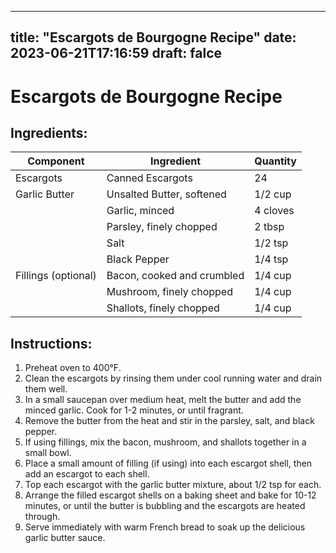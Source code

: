 
---
title: "Escargots de Bourgogne Recipe"
date: 2023-06-21T17:16:59
draft: falce
---

# Escargots de Bourgogne Recipe

## Ingredients:

| Component              | Ingredient                                    | Quantity |
|------------------------|-----------------------------------------|--------|
| Escargots | Canned Escargots  | 24 |
| Garlic Butter | Unsalted Butter, softened | 1/2 cup |
| | Garlic, minced | 4 cloves |
| | Parsley, finely chopped | 2 tbsp |
| | Salt | 1/2 tsp |
| | Black Pepper | 1/4 tsp |
| Fillings (optional) | Bacon, cooked and crumbled | 1/4 cup |
| | Mushroom, finely chopped | 1/4 cup |
| | Shallots, finely chopped | 1/4 cup |

## Instructions:

1. Preheat oven to 400°F.
2. Clean the escargots by rinsing them under cool running water and drain them well.
3. In a small saucepan over medium heat, melt the butter and add the minced garlic. Cook for 1-2 minutes, or until fragrant.
4. Remove the butter from the heat and stir in the parsley, salt, and black pepper.
5. If using fillings, mix the bacon, mushroom, and shallots together in a small bowl.
6. Place a small amount of filling (if using) into each escargot shell, then add an escargot to each shell.
7. Top each escargot with the garlic butter mixture, about 1/2 tsp for each.
8. Arrange the filled escargot shells on a baking sheet and bake for 10-12 minutes, or until the butter is bubbling and the escargots are heated through.
9. Serve immediately with warm French bread to soak up the delicious garlic butter sauce.
